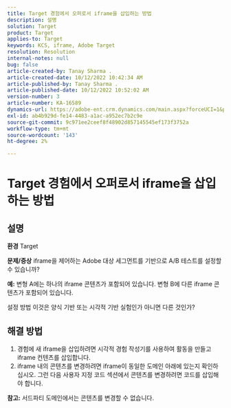 ```yaml
---
title: Target 경험에서 오퍼로서 iframe을 삽입하는 방법
description: 설명
solution: Target
product: Target
applies-to: Target
keywords: KCS, iframe, Adobe Target
resolution: Resolution
internal-notes: null
bug: false
article-created-by: Tanay Sharma .
article-created-date: 10/12/2022 10:42:34 AM
article-published-by: Tanay Sharma .
article-published-date: 10/12/2022 10:52:02 AM
version-number: 3
article-number: KA-16589
dynamics-url: https://adobe-ent.crm.dynamics.com/main.aspx?forceUCI=1&pagetype=entityrecord&etn=knowledgearticle&id=a3521d94-1a4a-ed11-bba2-0022480868ff
exl-id: ab4b929d-fe14-4483-a1ac-a952ec7b2c9e
source-git-commit: 9c971ee2ceef8f48902d857145545ef173f3752a
workflow-type: tm+mt
source-wordcount: '143'
ht-degree: 2%

---
```


# Target 경험에서 오퍼로서 iframe을 삽입하는 방법

## 설명

<b>환경</b>
Target


<b>문제/증상</b>
iframe을 제어하는 Adobe 대상 세그먼트를 기반으로 A/B 테스트를 설정할 수 있습니까?



<b>예:</b> 변형 A에는 하나의 iframe 콘텐츠가 포함되어 있습니다. 변형 B에 다른 iframe 콘텐츠가 포함되어 있습니다.

설정 방법 이것은 양식 기반 또는 시각적 기반 실험인가 아니면 다른 것인가?


## 해결 방법




1. 경험에 새 iframe을 삽입하려면 시각적 경험 작성기를 사용하여 활동을 만들고 iframe 컨텐츠를 삽입합니다.
2. iframe 내의 콘텐츠를 변경하려면 iframe이 동일한 도메인 아래에 있는지 확인하십시오. 그런 다음 사용자 지정 코드 섹션에서 콘텐츠를 변경하려면 코드를 삽입해야 합니다.




<b>참고:</b> 서드파티 도메인에서는 콘텐츠를 변경할 수 없습니다.
